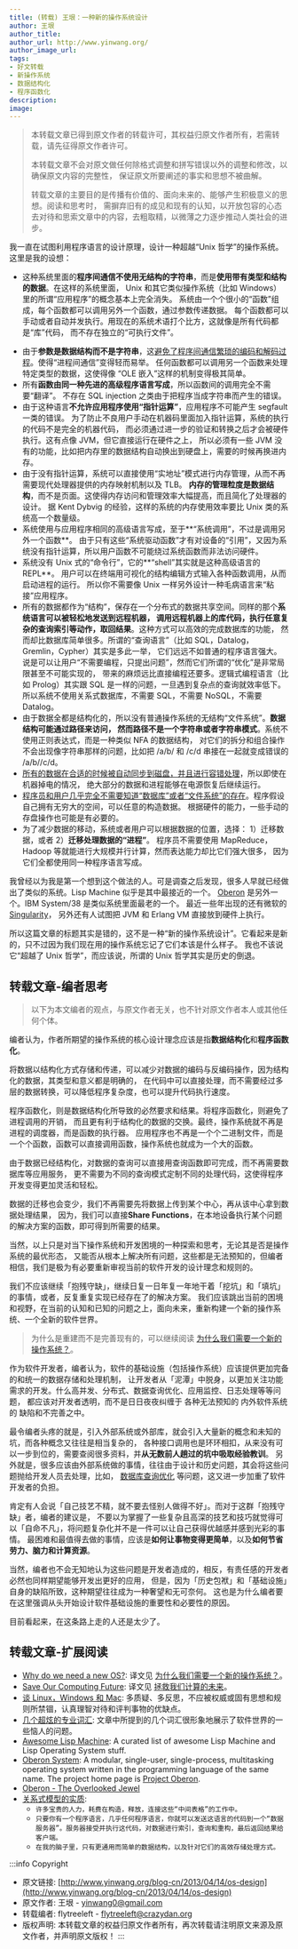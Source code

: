 ```yaml
---
title: (转载) 王垠：一种新的操作系统设计
author: 王垠
author_title:
author_url: http://www.yinwang.org/
author_image_url:
tags:
- 好文转载
- 新操作系统
- 数据结构化
- 程序函数化
description:
image:
---
```


> 本转载文章已得到原文作者的转载许可，其权益归原文作者所有，若需转载，请先征得原文作者许可。
>
> 本转载文章不会对原文做任何除格式调整和拼写错误以外的调整和修改，以确保原文内容的完整性，
> 保证原文所要阐述的事实和思想不被曲解。
>
> 转载文章的主要目的是传播有价值的、面向未来的、能够产生积极意义的思想。阅读和思考时，
> 需摒弃旧有的成见和现有的认知，以开放包容的心态去对待和思索文章中的内容，去粗取精，以微薄之力逐步推动人类社会的进步。

我一直在试图利用程序语言的设计原理，设计一种超越“Unix 哲学”的操作系统。这里是我的设想：
- 这种系统里面的**程序间通信不使用无结构的字符串**，而是**使用带有类型和结构的数据**。在这样的系统里面，
  Unix 和其它类似操作系统（比如 Windows）里的所谓“应用程序”的概念基本上完全消失。
  系统由一个个很小的“函数”组成，每个函数都可以调用另外一个函数，通过参数传递数据。
  每个函数都可以手动或者自动并发执行。用现在的系统术语打个比方，这就像是所有代码都是“库”代码，
  而不存在独立的“可执行文件”。
<!-- more -->
- 由于**参数是数据结构而不是字符串**，这<u>避免了程序间通信繁琐的编码和解码过程</u>。使得“进程间通信”变得轻而易举。
  任何函数都可以调用另一个函数来处理特定类型的数据，这使得像 “OLE 嵌入”这样的机制变得极其简单。
- 所有**函数由同一种先进的高级程序语言写成**，所以函数间的调用完全不需要“翻译”。
  不存在 SQL injection 之类由于把程序当成字符串而产生的错误。
- 由于这种语言**不允许应用程序使用“指针运算”**，应用程序不可能产生 segfault 一类的错误。
  为了防止不良用户手动在机器码里面加入指针运算，系统的执行的代码不是完全的机器代码，
  而必须通过进一步的验证和转换之后才会被硬件执行。这有点像 JVM，但它直接运行在硬件之上，
  所以必须有一些 JVM 没有的功能，比如把内存里的数据结构自动换出到硬盘上，需要的时候再换进内存。
- 由于没有指针运算，系统可以直接使用“实地址”模式进行内存管理，从而不再需要现代处理器提供的内存映射机制以及 TLB。
  **内存的管理粒度是数据结构**，而不是页面。这使得内存访问和管理效率大幅提高，而且简化了处理器的设计。
  据 Kent Dybvig 的经验，这样的系统的内存使用效率要比 Unix 类的系统高一个数量级。
- 系统使用与应用程序相同的高级语言写成，至于**“系统调用”，不过是调用另外一个函数**。
  由于只有这些“系统驱动函数”才有对设备的“引用”，又因为系统没有指针运算，所以用户函数不可能绕过系统函数而非法访问硬件。
- 系统没有 Unix 式的“命令行”，它的**“shell”其实就是这种高级语言的 REPL**。
  用户可以在终端用可视化的结构编辑方式输入各种函数调用，从而启动进程的运行。
  所以你不需要像 Unix 一样另外设计一种毛病语言来“粘接”应用程序。
- 所有的数据都作为“结构”，保存在一个分布式的数据共享空间。同样的那个**系统语言可以被轻松地发送到远程机器，
  调用远程机器上的库代码，执行任意复杂的查询索引等动作，取回结果**。这种方式可以高效的完成数据库的功能，
  然而却比数据库简单很多。所谓的“查询语言”（比如 SQL，Datalog，Gremlin，Cypher）其实是多此一举，
  它们远远不如普通的程序语言强大。说是可以让用户“不需要编程，只提出问题”，然而它们所谓的“优化”是非常局限甚至不可能实现的，
  带来的麻烦远比直接编程还要多。逻辑式编程语言（比如 Prolog）其实跟 SQL 是一样的问题，一旦遇到复杂点的查询就效率低下。
  所以系统不使用关系式数据库，不需要 SQL，不需要 NoSQL，不需要 Datalog。
- 由于数据全都是结构化的，所以没有普通操作系统的无结构“文件系统”。**数据结构可能通过路径来访问，
  然而路径不是一个字符串或者字符串模式**。系统不使用正则表达式，而是一种类似 NFA 的数据结构，
  对它们的拆分和组合操作不会出现像字符串那样的问题，比如把 /a/b/ 和 /c/d 串接在一起就变成错误的 /a/b//c/d。
- <u>所有的数据在合适的时候被自动同步到磁盘，并且进行容错处理</u>，所以即使在机器掉电的情况，
  绝大部分的数据和进程能够在电源恢复后继续运行。
- <u>程序员和用户几乎完全不需要知道“数据库”或者“文件系统”的存在</u>。程序假设自己拥有无穷大的空间，可以任意的构造数据。
  根据硬件的能力，一些手动的存盘操作也可能是有必要的。
- 为了减少数据的移动，系统或者用户可以根据数据的位置，选择： 1）迁移数据，或者 2）**迁移处理数据的“进程”**。
  程序员不需要使用 MapReduce，Hadoop 等就能进行大规模并行计算，然而表达能力却比它们强大很多，
  因为它们全都使用同一种程序语言写成。

我曾经以为我是第一个想到这个做法的人。可是调查之后发现，很多人早就已经做出了类似的系统。Lisp Machine 似乎是其中最接近的一个。
[Oberon](http://www.yinwang.org/blog-cn/2013/03/07/oberon) 是另外一个。IBM System/38 是类似系统里面最老的一个。
最近一些年出现的还有微软的 [Singularity](http://research.microsoft.com/en-us/projects/Singularity)，
另外还有人试图把 JVM 和 Erlang VM 直接放到硬件上执行。

所以这篇文章的标题其实是错的，这不是一种“新的操作系统设计”。它看起来是新的，只不过因为我们现在用的操作系统忘记了它们本该是什么样子。
我也不该说它“超越了 Unix 哲学”，而应该说，所谓的 Unix 哲学其实是历史的倒退。

## 转载文章-编者思考

> 以下为本文编者的观点，与原文作者无关，也不针对原文作者本人或其他任何个体。

编者认为，作者所期望的操作系统的核心设计理念应该是指**数据结构化**和**程序函数化**。

将数据以结构化方式存储和传递，可以减少对数据的编码与反编码操作，因为结构化的数据，其类型和意义都是明确的，
在代码中可以直接处理，而不需要经过多层的数据转换，可以降低程序复杂度，也可以提升代码执行速度。

程序函数化，则是数据结构化所导致的必然要求和结果。将程序函数化，则避免了进程调用的开销，
而且更有利于结构化的数据的交换。最终，操作系统就不再是进程的调度器，而是函数的执行器。
应用程序也不再是一个个二进制文件，而是一个个函数，函数可以直接调用函数，操作系统也就成为一个大的函数。

由于数据已经结构化，对数据的查询可以直接用查询函数即可完成，而不再需要数据库等应用服务，
更不需要为不同的查询模式定制不同的处理代码，这使得程序开发变得更加灵活和轻松。

数据的迁移也会变少，我们不再需要先将数据上传到某个中心，再从该中心拿到数据处理结果，
因为，我们可以直接**Share Functions**，在本地设备执行某个问题的解决方案的函数，即可得到所需要的结果。

当然，以上只是对当下操作系统和开发困境的一种探索和思考，无论其是否是操作系统的最优形态，
又能否从根本上解决所有问题，这些都是无法预知的，但编者相信，我们是极为有必要重新审视当前的软件开发的设计理念和规则的。

我们不应该继续「抱残守缺」，继续日复一日年复一年地干着「挖坑」和「填坑」的事情，或者，反复重复实现已经存在了的解决方案。
我们应该跳出当前的困境和视野，在当前的认知和已知的问题之上，面向未来，重新构建一个新的操作系统、一个全新的软件世界。

> 为什么是重建而不是完善现有的，可以继续阅读 [为什么我们需要一个新的操作系统？](./why-do-we-need-a-new-os)。

作为软件开发者，编者认为，软件的基础设施（包括操作系统）应该提供更加完备的和统一的数据存储和处理机制，
让开发者从「泥潭」中脱身，以更加关注功能需求的开发。什么高并发、分布式、数据查询优化、应用监控、日志处理等等问题，
都应该对开发者透明，而不是日日夜夜纠缠于 各种无法预知的 内外软件系统的 缺陷和不完善之中。

最令编者头疼的就是，引入外部系统或外部库，就会引入大量新的概念和未知的坑，而各种概念又往往是相当复杂的，
各种接口调用也是环环相扣，从来没有可以一步到位的，需要查阅很多资料，并**从无数前人趟过的坑中吸取经验教训**。
另外就是，很多应该由外部系统做的事情，往往由于设计和历史问题，其会将这些问题抛给开发人员去处理，比如，
[数据库查询优化](http://www.yinwang.org/blog-cn/2014/04/24/relational#%E5%85%B3%E7%B3%BB%E5%BC%8F%E6%A8%A1%E5%9E%8B%E7%9A%84%E5%B1%80%E9%99%90%E6%80%A7)
等问题，这又进一步加重了软件开发者的负担。

肯定有人会说「自己技艺不精，就不要去怪别人做得不好」。而对于这群「抱残守缺」者，编者的建议是，
不要以为掌握了一些复杂且高深的技艺和技巧就觉得可以「自命不凡」，将问题复杂化并不是一件可以让自己获得优越感并感到光彩的事情。
最困难和最值得去做的事情，应该是**如何让事物变得更简单**，以及**如何节省劳力、脑力和计算资源**。

当然，编者也不会无知地认为这些问题是开发者造成的，相反，有责任感的开发者必然也同样期望能够开发出更好的应用，
但是，因为「历史包袱」和「基础设施」自身的缺陷所致，这种期望往往成为一种奢望和无可奈何。
这也是为什么编者要在这里强调从头开始设计软件基础设施的重要性和必要性的原因。

目前看起来，在这条路上走的人还是太少了。

## 转载文章-扩展阅读

- [Why do we need a new OS?](https://3lproject.org/blog/why-do-we-need-a-new-os):
  译文见 [为什么我们需要一个新的操作系统？](./why-do-we-need-a-new-os)。
- [Save Our Computing Future](https://thintz.com/essays/save-our-computing-future):
  译文见 [拯救我们计算的未来](./save-our-computing-future)。
- [谈 Linux，Windows 和 Mac](http://www.yinwang.org/blog-cn/2013/03/07/linux-windows-mac):
  多质疑、多反思，不应被权威或固有思想和规则所禁锢，认真理智对待和评判事物的优缺点。
- [几个超炫的专业词汇](http://www.yinwang.org/blog-cn/2013/04/15/terminology):
  文章中所提到的几个词汇很形象地展示了软件世界的一些恼人的问题。
- [Awesome Lisp Machine](https://github.com/ghosthamlet/awesome-lisp-machine):
  A curated list of awesome Lisp Machine and Lisp Operating System stuff.
- [Oberon System](https://en.wikipedia.org/wiki/Oberon_(operating_system)):
  A modular, single-user, single-process, multitasking operating system written in the programming language of the same name.
  The project home page is [Project Oberon](http://www.projectoberon.com/).
- [Oberon - The Overlooked Jewel](https://pdfs.semanticscholar.org/d48b/ecdaf5c3d962e2778f804e8c64d292de408b.pdf)
- [关系式模型的实质](http://www.yinwang.org/blog-cn/2014/04/24/relational):
  - `许多宝贵的人力，耗费在构造，释放，连接这些“中间表格”的工作中。`
  - `只要你有一个程序语言，几乎任何程序语言，你就可以发送这语言的代码到一个“数据服务器”。服务器接受并执行这代码，对数据进行索引，查询和重构，最后返回结果给客户端。`
  - `在我的脑子里，只有更通用而简单的数据结构，以及针对它们的高效存储处理方式。`


:::info Copyright
- 原文链接: [http://www.yinwang.org/blog-cn/2013/04/14/os-design](http://www.yinwang.org/blog-cn/2013/04/14/os-design)
- 原文作者: 王垠 - [yinwang0@gmail.com ](mailto:yinwang0@gmail.com )
- 转载编者: flytreeleft - [flytreeleft@crazydan.org](mailto:flytreeleft@crazydan.org)
- 版权声明: 本转载文章的权益归原文作者所有，再次转载请注明原文来源及原文作者，并声明原文版权！
:::
